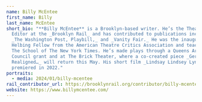 ```yaml
---
name: Billy McEntee
first_name: Billy
last_name: McEntee
short_bio: "**Billy McEntee** is a Brooklyn-based writer. He’s the Theater
  Editor at the _Brooklyn Rail_ and has contributed to publications including
  _The Washington Post, Playbill,_ and _Vanity Fair._ He was the inaugural Terry
  Helbing Fellow from the American Theatre Critics Association and teaches with
  The School of The New York Times. He’s made plays through a Queens Arts
  Council grant and at The Brick Theater, where a co-created piece _Geraldine
  Realigned…_ will return this May. His short film _Lindsay Lindsey Lyndsey_
  premiered in 2022."
portraits:
  - media: 2024/01/billy-mcentee
rail_contributor_url: https://brooklynrail.org/contributor/billy-mcentee
website: https://www.billymcentee.com/
---
```

